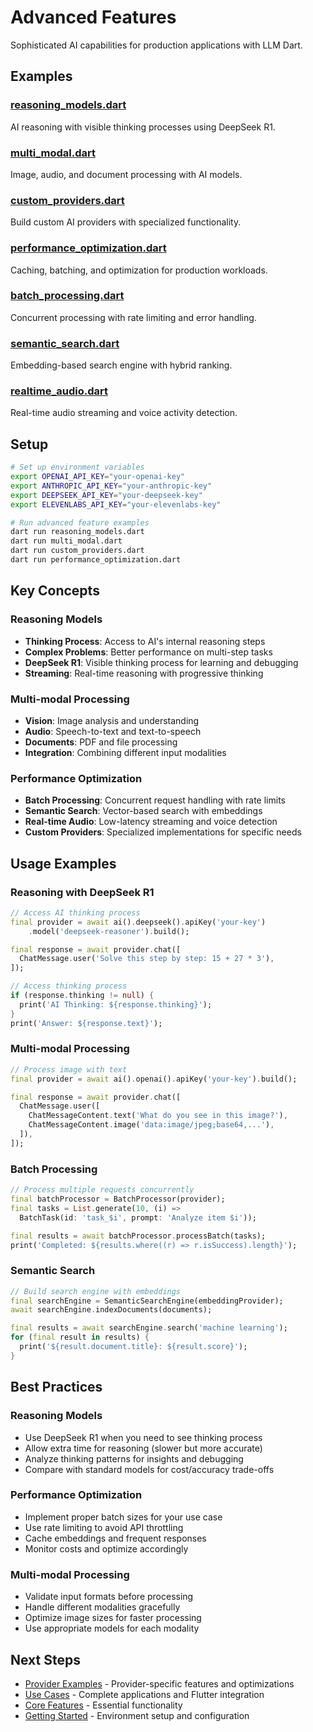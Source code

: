 # Advanced Features

Sophisticated AI capabilities for production applications with LLM Dart.

## Examples

### [reasoning_models.dart](reasoning_models.dart)
AI reasoning with visible thinking processes using DeepSeek R1.

### [multi_modal.dart](multi_modal.dart)
Image, audio, and document processing with AI models.

### [custom_providers.dart](custom_providers.dart)
Build custom AI providers with specialized functionality.

### [performance_optimization.dart](performance_optimization.dart)
Caching, batching, and optimization for production workloads.

### [batch_processing.dart](batch_processing.dart)
Concurrent processing with rate limiting and error handling.

### [semantic_search.dart](semantic_search.dart)
Embedding-based search engine with hybrid ranking.

### [realtime_audio.dart](realtime_audio.dart)
Real-time audio streaming and voice activity detection.

## Setup

```bash
# Set up environment variables
export OPENAI_API_KEY="your-openai-key"
export ANTHROPIC_API_KEY="your-anthropic-key"
export DEEPSEEK_API_KEY="your-deepseek-key"
export ELEVENLABS_API_KEY="your-elevenlabs-key"

# Run advanced feature examples
dart run reasoning_models.dart
dart run multi_modal.dart
dart run custom_providers.dart
dart run performance_optimization.dart
```

## Key Concepts

### Reasoning Models
- **Thinking Process**: Access to AI's internal reasoning steps
- **Complex Problems**: Better performance on multi-step tasks
- **DeepSeek R1**: Visible thinking process for learning and debugging
- **Streaming**: Real-time reasoning with progressive thinking

### Multi-modal Processing
- **Vision**: Image analysis and understanding
- **Audio**: Speech-to-text and text-to-speech
- **Documents**: PDF and file processing
- **Integration**: Combining different input modalities

### Performance Optimization
- **Batch Processing**: Concurrent request handling with rate limits
- **Semantic Search**: Vector-based search with embeddings
- **Real-time Audio**: Low-latency streaming and voice detection
- **Custom Providers**: Specialized implementations for specific needs

## Usage Examples

### Reasoning with DeepSeek R1
```dart
// Access AI thinking process
final provider = await ai().deepseek().apiKey('your-key')
    .model('deepseek-reasoner').build();

final response = await provider.chat([
  ChatMessage.user('Solve this step by step: 15 + 27 * 3'),
]);

// Access thinking process
if (response.thinking != null) {
  print('AI Thinking: ${response.thinking}');
}
print('Answer: ${response.text}');
```

### Multi-modal Processing
```dart
// Process image with text
final provider = await ai().openai().apiKey('your-key').build();

final response = await provider.chat([
  ChatMessage.user([
    ChatMessageContent.text('What do you see in this image?'),
    ChatMessageContent.image('data:image/jpeg;base64,...'),
  ]),
]);
```

### Batch Processing
```dart
// Process multiple requests concurrently
final batchProcessor = BatchProcessor(provider);
final tasks = List.generate(10, (i) =>
  BatchTask(id: 'task_$i', prompt: 'Analyze item $i'));

final results = await batchProcessor.processBatch(tasks);
print('Completed: ${results.where((r) => r.isSuccess).length}');
```

### Semantic Search
```dart
// Build search engine with embeddings
final searchEngine = SemanticSearchEngine(embeddingProvider);
await searchEngine.indexDocuments(documents);

final results = await searchEngine.search('machine learning');
for (final result in results) {
  print('${result.document.title}: ${result.score}');
}
```

## Best Practices

### Reasoning Models
- Use DeepSeek R1 when you need to see thinking process
- Allow extra time for reasoning (slower but more accurate)
- Analyze thinking patterns for insights and debugging
- Compare with standard models for cost/accuracy trade-offs

### Performance Optimization
- Implement proper batch sizes for your use case
- Use rate limiting to avoid API throttling
- Cache embeddings and frequent responses
- Monitor costs and optimize accordingly

### Multi-modal Processing
- Validate input formats before processing
- Handle different modalities gracefully
- Optimize image sizes for faster processing
- Use appropriate models for each modality

## Next Steps

- [Provider Examples](../04_providers/) - Provider-specific features and optimizations
- [Use Cases](../05_use_cases/) - Complete applications and Flutter integration
- [Core Features](../02_core_features/) - Essential functionality
- [Getting Started](../01_getting_started/) - Environment setup and configuration
